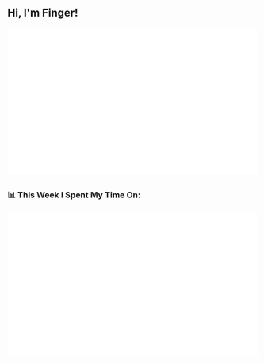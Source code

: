 <h2> Hi, I'm Finger!</h2>

<img align="right" src="https://raw.githubusercontent.com/spianmo/github-stats/master/generated/overview.svg#gh-light-mode-only">

<!-- <img align="right" height="160em" src="https://github-readme-stats-eight-theta.vercel.app/api/top-langs/?username=spianmo&layout=compact&langs_count=8&theme=algolia"/>	 -->
	
```go
package main

type Me struct {
	Name   string
	Job    string
	Code   string
	Skills string
}

func main() {
	me := &Me{
		Name:   "Finger",
		Job:    "Client-side Engineer",
		Code:   "Java and C++ and Others",
		Skills: "Android Security NLP ^o^",
	}
	_ = me
}
```


<h3>📊 This Week I Spent My Time On:</h3>
<img align='right' src="https://raw.githubusercontent.com/spianmo/github-stats/master/generated/languages.svg#gh-light-mode-only">

<!--START_SECTION:waka-->

```text
JavaScript               18 hrs 37 mins  ███████████████░░░░░░░░░░   60.66 %
Vue.js                   10 hrs 2 mins   ████████▒░░░░░░░░░░░░░░░░   32.68 %
WXML                     32 mins         ▒░░░░░░░░░░░░░░░░░░░░░░░░   01.78 %
Batchfile                22 mins         ▒░░░░░░░░░░░░░░░░░░░░░░░░   01.23 %
JSON                     18 mins         ▒░░░░░░░░░░░░░░░░░░░░░░░░   00.99 %
Python                   15 mins         ▒░░░░░░░░░░░░░░░░░░░░░░░░   00.83 %
```

<!--END_SECTION:waka-->
